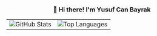 <h3 align="center">👋 Hi there! I'm Yusuf Can Bayrak</h3>

<table align="center">
  <tr>
    <td>
      <img src="https://github-readme-stats.vercel.app/api?username=yusufcanb&show_icons=true&hide_border=true&hide=contribs" alt="GitHub Stats">
    </td>
    <td>
      <img src="https://github-readme-stats.vercel.app/api/top-langs/?username=yusufcanb&hide_border=true&hide_progress=true&langs_count=4" alt="Top Languages">
    </td>
  </tr>
</table>
